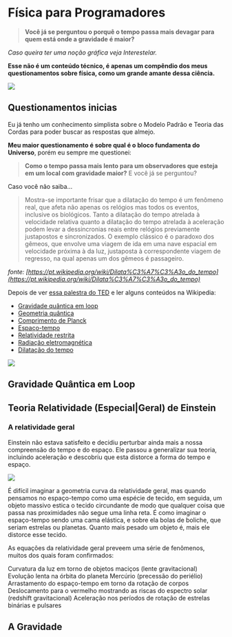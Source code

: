 # Física para Programadores

> **Você já se perguntou o porquê o tempo passa mais devagar para quem está onde a gravidade é maior?**


*Caso queira ter uma noção gráfica veja Interestelar.*

**Esse não é um conteúdo técnico, é apenas um compêndio dos meus questionamentos sobre física, como um grande amante dessa ciência.**

![](http://almanaquevirtual.com.br/wp-content/uploads/2014/11/interestelar-1728x800_c.jpg)

## Questionamentos inicias

Eu já tenho um conhecimento simplista sobre o Modelo Padrão e Teoria das Cordas para poder buscar as respostas que almejo.

**Meu maior questionamento é sobre qual é o bloco fundamenta do Universo**, porém eu sempre me questionei:

> **Como o tempo passa mais lento para um observadores que esteja em um local com gravidade maior?** E você já se perguntou? 

Caso você não saiba...

> Mostra-se importante frisar que a dilatação do tempo é um fenômeno real, que afeta não apenas os relógios mas todos os eventos, inclusive os biológicos. Tanto a dilatação do tempo atrelada à velocidade relativa quanto a dilatação do tempo atrelada à aceleração podem levar a dessincronias reais entre relógios previamente justapostos e sincronizados. O exemplo clássico é o paradoxo dos gêmeos, que envolve uma viagem de ida em uma nave espacial em velocidade próxima à da luz, justaposta à correspondente viagem de regresso, na qual apenas um dos gêmeos é passageiro.

*fonte: [https://pt.wikipedia.org/wiki/Dilata%C3%A7%C3%A3o_do_tempo](https://pt.wikipedia.org/wiki/Dilata%C3%A7%C3%A3o_do_tempo)*

Depois de ver [essa palestra do TED](https://www.youtube.com/watch?v=aSz5BjExs9o) e ler alguns conteúdos na Wikipedia:


- [Gravidade quântica em loop](https://pt.wikipedia.org/wiki/Gravidade_qu%C3%A2ntica_em_loop)
- [Geometria quântica](https://pt.wikipedia.org/wiki/Geometria_qu%C3%A2ntica)
- [Comprimento de Planck](https://pt.wikipedia.org/wiki/Comprimento_de_Planck)
- [Espaço-tempo](https://pt.wikipedia.org/wiki/Espa%C3%A7o-tempo)
- [Relatividade restrita](https://pt.wikipedia.org/wiki/Relatividade_restrita)
- [Radiação eletromagnética](https://pt.wikipedia.org/wiki/Radia%C3%A7%C3%A3o_eletromagn%C3%A9tica)
- [Dilatação do tempo](https://pt.wikipedia.org/wiki/Dilata%C3%A7%C3%A3o_do_tempo)

![](https://upload.wikimedia.org/wikipedia/commons/2/22/Spacetime_curvature.png)


## Gravidade Quântica em Loop



## Teoria Relatividade (Especial|Geral) de Einstein

### A relatividade geral

Einstein não estava satisfeito e decidiu perturbar ainda mais a nossa compreensão do tempo e do espaço. Ele passou a generalizar sua teoria, incluindo aceleração e descobriu que esta distorce a forma do tempo e espaço.

![](http://media.web.britannica.com/eb-media/64/91964-004-30C6274D.gif)

É difícil imaginar a geometria curva da relatividade geral, mas quando pensamos no espaço-tempo como uma espécie de tecido, em seguida, um objeto massivo estica o tecido circundante de modo que qualquer coisa que passa nas proximidades não segue uma linha reta. É como imaginar o espaço-tempo sendo uma cama elástica, e sobre ela bolas de boliche, que seriam estrelas ou planetas. Quanto mais pesado um objeto é, mais ele distorce esse tecido.

As equações da relatividade geral preveem uma série de fenômenos, muitos dos quais foram confirmados:

Curvatura da luz em torno de objetos maciços (lente gravitacional)
Evolução lenta na órbita do planeta Mercúrio (precessão do periélio)
Arrastamento do espaço-tempo em torno da rotação de corpos
Deslocamento para o vermelho mostrando as riscas do espectro solar (redshift gravitacional)
Aceleração nos períodos de rotação de estrelas binárias e pulsares

## A Gravidade

